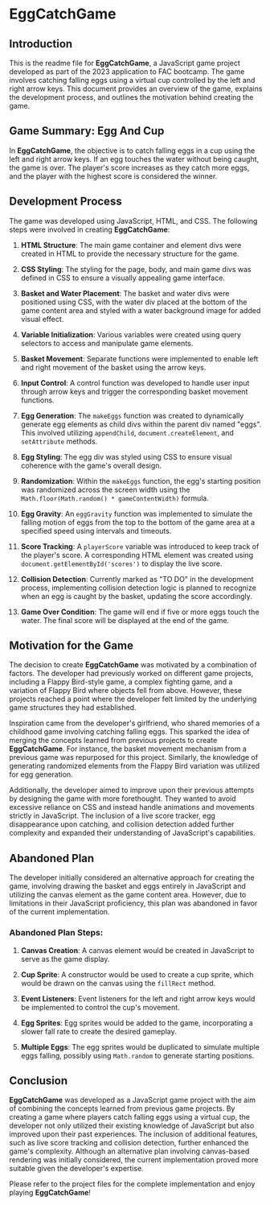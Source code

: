 # EggCatchGame

## Introduction

This is the readme file for **EggCatchGame**, a JavaScript game project developed as part of the 2023 application to FAC bootcamp. The game involves catching falling eggs using a virtual cup controlled by the left and right arrow keys. This document provides an overview of the game, explains the development process, and outlines the motivation behind creating the game.

## Game Summary: Egg And Cup

In **EggCatchGame**, the objective is to catch falling eggs in a cup using the left and right arrow keys. If an egg touches the water without being caught, the game is over. The player's score increases as they catch more eggs, and the player with the highest score is considered the winner.

## Development Process

The game was developed using JavaScript, HTML, and CSS. The following steps were involved in creating **EggCatchGame**:

1. **HTML Structure**: The main game container and element divs were created in HTML to provide the necessary structure for the game.

2. **CSS Styling**: The styling for the page, body, and main game divs was defined in CSS to ensure a visually appealing game interface.

3. **Basket and Water Placement**: The basket and water divs were positioned using CSS, with the water div placed at the bottom of the game content area and styled with a water background image for added visual effect.

4. **Variable Initialization**: Various variables were created using query selectors to access and manipulate game elements.

5. **Basket Movement**: Separate functions were implemented to enable left and right movement of the basket using the arrow keys.

6. **Input Control**: A control function was developed to handle user input through arrow keys and trigger the corresponding basket movement functions.

7. **Egg Generation**: The `makeEggs` function was created to dynamically generate egg elements as child divs within the parent div named "eggs". This involved utilizing `appendChild`, `document.createElement`, and `setAttribute` methods.

8. **Egg Styling**: The egg div was styled using CSS to ensure visual coherence with the game's overall design.

9. **Randomization**: Within the `makeEggs` function, the egg's starting position was randomized across the screen width using the `Math.floor(Math.random() * gameContentWidth)` formula.

10. **Egg Gravity**: An `eggGravity` function was implemented to simulate the falling motion of eggs from the top to the bottom of the game area at a specified speed using intervals and timeouts.

11. **Score Tracking**: A `playerScore` variable was introduced to keep track of the player's score. A corresponding HTML element was created using `document.getElementById('scores')` to display the live score.

12. **Collision Detection**: Currently marked as "TO DO" in the development process, implementing collision detection logic is planned to recognize when an egg is caught by the basket, updating the score accordingly.

13. **Game Over Condition**: The game will end if five or more eggs touch the water. The final score will be displayed at the end of the game.

## Motivation for the Game

The decision to create **EggCatchGame** was motivated by a combination of factors. The developer had previously worked on different game projects, including a Flappy Bird-style game, a complex fighting game, and a variation of Flappy Bird where objects fell from above. However, these projects reached a point where the developer felt limited by the underlying game structures they had established.

Inspiration came from the developer's girlfriend, who shared memories of a childhood game involving catching falling eggs. This sparked the idea of merging the concepts learned from previous projects to create **EggCatchGame**. For instance, the basket movement mechanism from a previous game was repurposed for this project. Similarly, the knowledge of generating randomized elements from the Flappy Bird variation was utilized for egg generation.

Additionally, the developer aimed to improve upon their previous attempts by designing the game with more forethought. They wanted to avoid excessive reliance on CSS and instead handle animations and movements strictly in JavaScript. The inclusion of a live score tracker, egg disappearance upon catching, and collision detection added further complexity and expanded their understanding of JavaScript's capabilities.

## Abandoned Plan

The developer initially considered an alternative approach for creating the game, involving drawing the basket and eggs entirely in JavaScript and utilizing the canvas element as the game content area. However, due to limitations in their JavaScript proficiency, this plan was abandoned in favor of the current implementation.

### Abandoned Plan Steps:

1. **Canvas Creation**: A canvas element would be created in JavaScript to serve as the game display.

2. **Cup Sprite**: A constructor would be used to create a cup sprite, which would be drawn on the canvas using the `fillRect` method.

3. **Event Listeners**: Event listeners for the left and right arrow keys would be implemented to control the cup's movement.

4. **Egg Sprites**: Egg sprites would be added to the game, incorporating a slower fall rate to create the desired gameplay.

5. **Multiple Eggs**: The egg sprites would be duplicated to simulate multiple eggs falling, possibly using `Math.random` to generate starting positions.

## Conclusion

**EggCatchGame** was developed as a JavaScript game project with the aim of combining the concepts learned from previous game projects. By creating a game where players catch falling eggs using a virtual cup, the developer not only utilized their existing knowledge of JavaScript but also improved upon their past experiences. The inclusion of additional features, such as live score tracking and collision detection, further enhanced the game's complexity. Although an alternative plan involving canvas-based rendering was initially considered, the current implementation proved more suitable given the developer's expertise.

Please refer to the project files for the complete implementation and enjoy playing **EggCatchGame**!
